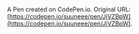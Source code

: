 # 

A Pen created on CodePen.io. Original URL: [https://codepen.io/suuneee/pen/JjVZBpW](https://codepen.io/suuneee/pen/JjVZBpW).

